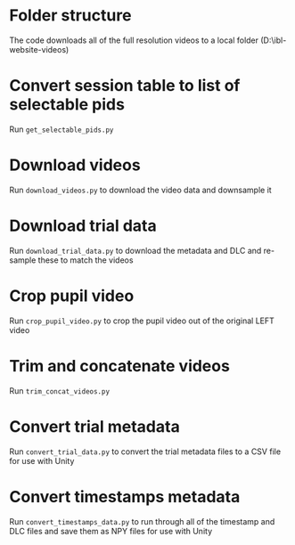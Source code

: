 # Folder structure

The code downloads all of the full resolution videos to a local folder (D:\ibl-website-videos)

# Convert session table to list of selectable pids

Run `get_selectable_pids.py`

# Download videos

Run `download_videos.py` to download the video data and downsample it

# Download trial data

Run `download_trial_data.py` to download the metadata and DLC and re-sample these to match the videos

# Crop pupil video

Run `crop_pupil_video.py` to crop the pupil video out of the original LEFT video

# Trim and concatenate videos

Run `trim_concat_videos.py`

# Convert trial metadata

Run `convert_trial_data.py` to convert the trial metadata files to a CSV file for use with Unity 

# Convert timestamps metadata

Run `convert_timestamps_data.py` to run through all of the timestamp and DLC files and save them as NPY files for use with Unity